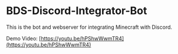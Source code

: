 # BDS-Discord-Integrator-Bot
This is the bot and webserver for integrating Minecraft with Discord.

Demo Video: [https://youtu.be/hPShwWwmTR4](https://youtu.be/hPShwWwmTR4)

